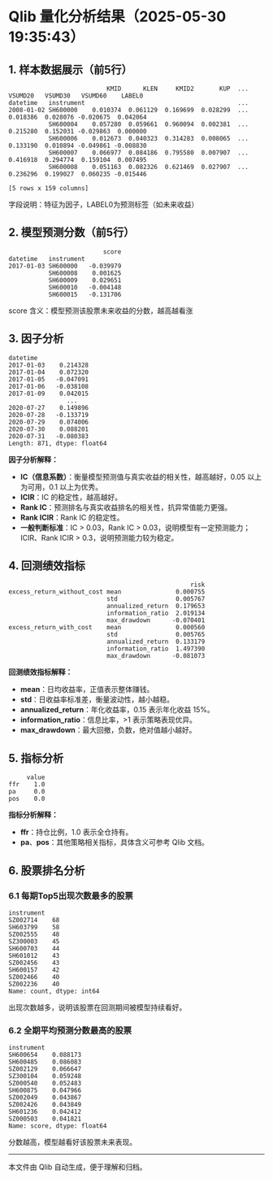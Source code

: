 # Qlib 量化分析结果（2025-05-30 19:35:43）

## 1. 样本数据展示（前5行）

```
                           KMID      KLEN     KMID2       KUP  ...   VSUMD20   VSUMD30   VSUMD60    LABEL0
datetime   instrument                                          ...                                        
2008-01-02 SH600000    0.010374  0.061129  0.169699  0.028299  ...  0.018386  0.028076 -0.020675  0.042064
           SH600004    0.057280  0.059661  0.960094  0.002381  ...  0.215280  0.152031 -0.029863  0.000000
           SH600006    0.012673  0.040323  0.314283  0.008065  ...  0.133190  0.010894 -0.049861 -0.008830
           SH600007    0.066977  0.084186  0.795580  0.007907  ...  0.416918  0.294774  0.159104  0.007495
           SH600008    0.051163  0.082326  0.621469  0.027907  ...  0.236296  0.199027  0.060235 -0.015446

[5 rows x 159 columns]
```
字段说明：特征为因子，LABEL0为预测标签（如未来收益）

## 2. 模型预测分数（前5行）

```
                          score
datetime   instrument          
2017-01-03 SH600000   -0.039979
           SH600008    0.001625
           SH600009    0.029651
           SH600010   -0.004148
           SH600015   -0.131706
```
score 含义：模型预测该股票未来收益的分数，越高越看涨

## 3. 因子分析

```
datetime
2017-01-03    0.214328
2017-01-04    0.072320
2017-01-05   -0.047091
2017-01-06   -0.038108
2017-01-09    0.042015
                ...   
2020-07-27    0.149896
2020-07-28   -0.133719
2020-07-29    0.074006
2020-07-30    0.088201
2020-07-31   -0.080383
Length: 871, dtype: float64
```
**因子分析解释：**
- **IC（信息系数）**：衡量模型预测值与真实收益的相关性，越高越好，0.05 以上为可用，0.1 以上为优秀。
- **ICIR**：IC 的稳定性，越高越好。
- **Rank IC**：预测排名与真实收益排名的相关性，抗异常值能力更强。
- **Rank ICIR**：Rank IC 的稳定性。
- **一般判断标准**：IC > 0.03，Rank IC > 0.03，说明模型有一定预测能力；ICIR、Rank ICIR > 0.3，说明预测能力较为稳定。

## 4. 回测绩效指标

```
                                                  risk
excess_return_without_cost mean               0.000755
                           std                0.005767
                           annualized_return  0.179653
                           information_ratio  2.019134
                           max_drawdown      -0.070401
excess_return_with_cost    mean               0.000560
                           std                0.005765
                           annualized_return  0.133179
                           information_ratio  1.497390
                           max_drawdown      -0.081073
```
**回测绩效指标解释：**
- **mean**：日均收益率，正值表示整体赚钱。
- **std**：日收益率标准差，衡量波动性，越小越稳。
- **annualized_return**：年化收益率，0.15 表示年化收益 15%。
- **information_ratio**：信息比率，>1 表示策略表现优异。
- **max_drawdown**：最大回撤，负数，绝对值越小越好。

## 5. 指标分析

```
     value
ffr    1.0
pa     0.0
pos    0.0
```
**指标分析解释：**
- **ffr**：持仓比例，1.0 表示全仓持有。
- **pa**、**pos**：其他策略相关指标，具体含义可参考 Qlib 文档。

## 6. 股票排名分析

### 6.1 每期Top5出现次数最多的股票

```
instrument
SZ002714    68
SH603799    58
SZ002555    48
SZ300003    45
SH600703    44
SH601012    43
SZ002456    43
SH600157    42
SZ002466    40
SZ002236    40
Name: count, dtype: int64
```
出现次数越多，说明该股票在回测期间被模型持续看好。

### 6.2 全期平均预测分数最高的股票

```
instrument
SH600654    0.088173
SH600485    0.086083
SZ002129    0.066647
SZ300104    0.059248
SZ000540    0.052483
SH600875    0.047966
SZ002049    0.043867
SZ002426    0.043849
SH601236    0.042412
SZ000503    0.041821
Name: score, dtype: float64
```
分数越高，模型越看好该股票未来表现。


---
本文件由 Qlib 自动生成，便于理解和归档。

